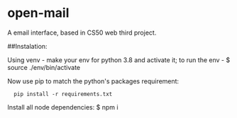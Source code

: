 # open-mail
A email interface, based in CS50 web third project.

##Instalation:

Using venv - make your env for python 3.8 and activate it;
to run the env - $ source ./env/bin/activate

Now use pip to match the python's packages requirement:
```
  pip install -r requirements.txt
```

Install all node dependencies:
$ npm i


